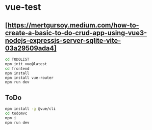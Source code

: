 # vue-test

## [https://mertgursoy.medium.com/how-to-create-a-basic-to-do-crud-app-using-vue3-nodejs-expressjs-server-sqlite-vite-03a29509ada4]

```bash
cd TODOLIST
npm init vue@latest
cd frontend
npm install
npm install vue-router
npm run dev
```

## ToDo

```bash
npm install -g @vue/cli
cd todomvc
npm i
npm run dev
```
